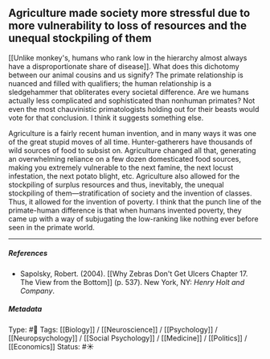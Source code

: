 ## Agriculture made society more stressful due to more vulnerability to loss of resources and the unequal stockpiling of them  # 

[[Unlike monkey's, humans who rank low in the hierarchy almost always have a disproportionate share of disease]]. What does this dichotomy between our animal cousins and us signify? The primate relationship is nuanced and filled with qualifiers; the human relationship is a sledgehammer that obliterates every societal difference. Are we humans actually less complicated and sophisticated than nonhuman primates? Not even the most chauvinistic primatologists holding out for their beasts would vote for that conclusion. I think it suggests something else. 

Agriculture is a fairly recent human invention, and in many ways it was one of the great stupid moves of all time. Hunter-gatherers have thousands of wild sources of food to subsist on. Agriculture changed all that, generating an overwhelming reliance on a few dozen domesticated food sources, making you extremely vulnerable to the next famine, the next locust infestation, the next potato blight, etc. Agriculture also allowed for the stockpiling of surplus resources and thus, inevitably, the unequal stockpiling of them—stratification of society and the invention of classes. Thus, it allowed for the invention of poverty. I think that the punch line of the primate-human difference is that when humans invented poverty, they came up with a way of subjugating the low-ranking like nothing ever before seen in the primate world.

___

##### References

- Sapolsky, Robert. (2004). [[Why Zebras Don't Get Ulcers Chapter 17. The View from the Bottom]] (p. 537). New York, NY: _Henry Holt and Company_.

##### Metadata

Type: #🔴 
Tags: [[Biology]] / [[Neuroscience]] / [[Psychology]] / [[Neuropsychology]] / [[Social Psychology]] / [[Medicine]] / [[Politics]] / [[Economics]] 
Status: #☀️ 